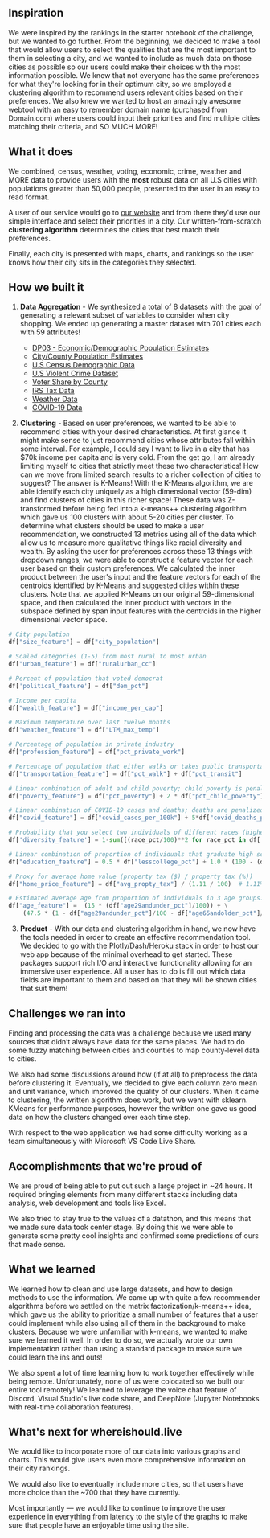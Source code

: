 ## Inspiration
We were inspired by the rankings in the starter notebook of the challenge, but we wanted to go further. From the beginning, we decided to make a tool that would allow users to select the qualities that are the most important to them in selecting a city, and we wanted to include as much data on those cities as possible so our users could make their choices with the most information possible. We know that not everyone has the same preferences for what they're looking for in their optimum city, so we employed a clustering algorithm to recommend users relevant cities based on their preferences. We also knew we wanted to host an amazingly awesome webtool with an easy to remember domain name (purchased from Domain.com) where users could input their priorities and find multiple cities matching their criteria, and SO MUCH MORE!

## What it does
We combined, census, weather, voting, economic, crime, weather and MORE data to provide users with the **most** robust data on all U.S cities with populations greater than 50,000 people, presented to the user in an easy to read format. 

A user of our service would go to [our website](http://www.whereishould.live) and from there they'd use our simple interface and select their priorities in a city. Our written-from-scratch **clustering algorithm** determines the cities that best match their preferences.

Finally, each city is presented with maps, charts, and rankings so the user knows how their city sits in the categories they selected.

## How we built it

1. **Data Aggregation** - We  synthesized a total of 8 datasets with the goal of generating a relevant subset of variables to consider when city shopping. We ended up generating a master dataset with 701 cities each with 59 attributes!
    -  [DP03 - Economic/Demographic Population Estimates](https://data.census.gov/cedsci/table?tid=ACSDP1Y2018.DP03&tp=false&hidePreview=true) 
    - [City/County Population Estimates](https://www.census.gov/data/datasets/time-series/demo/popest/2010s-total-cities-and-towns.html#ds)
    - [U.S Census Demographic Data](https://www.kaggle.com/muonneutrino/us-census-demographic-data?select=acs2017_census_tract_data.csv)
    - [U.S Violent Crime Dataset](https://ucr.fbi.gov/crime-in-the-u.s/2015/crime-in-the-u.s.-2015)
    - [Voter Share by County](https://github.com/MEDSL/2018-elections-unoffical/blob/master/election-context-2018.md)
    - [IRS Tax Data](https://www.irs.gov/statistics/soi-tax-stats-county-data)
    -	[Weather Data](https://www.ncdc.noaa.gov/cag/county/mapping)
    - [COVID-19 Data](https://github.com/nytimes/covid-19-data/blob/master/us-counties.csv)

2. **Clustering** - Based on user preferences, we wanted to be able to recommend cities with your desired characteristics. At first glance it might make sense to just recommend cities whose attributes fall within some interval. For example, I could say I want to live in a city that has $70k income per capita and is very cold. From the get go, I am already limiting myself to cities that strictly meet these two characteristics! How can we move from limited search results to a richer collection of cities to suggest? The answer is K-Means! With the K-Means algorithm, we are able identify each city uniquely as a high dimensional vector (59-dim) and find clusters of cities in this richer space! These data was Z-transformed before being fed into a k-means++ clustering algorithm which gave us 100 clusters with about 5-20 cities per cluster. To determine what clusters should be used to make a user recommendation, we constructed 13 metrics using all of the data which allow us to measure more qualitative things like racial diversity and wealth. By asking the user for preferences across these 13 things with dropdown ranges, we were able to construct a feature vector for each user based on their custom preferences.  We calculated the inner product between the user's input and the feature vectors for each of the centroids identified by K-Means and suggested cities within these clusters. Note that we applied K-Means on our original 59-dimensional space, and then calculated the inner product with vectors in the subspace defined by span input features with the centroids in the higher dimensional vector space.
```python
# City population
df["size_feature"] = df["city_population"]
```
```python
# Scaled categories (1-5) from most rural to most urban
df["urban_feature"] = df["ruralurban_cc"]
```
```python
# Percent of population that voted democrat
df['political_feature'] = df["dem_pct"]
```
```python
# Income per capita
df["wealth_feature"] = df["income_per_cap"]
```
```python
# Maximum temperature over last twelve months
df["weather_feature"] = df["LTM_max_temp"]
```
```python
# Percentage of population in private industry
df["profession_feature"] = df["pct_private_work"]
```
```python
# Percentage of population that either walks or takes public transportation to work
df["transportation_feature"] = df["pct_walk"] + df["pct_transit"]
```
```python
# Linear combination of adult and child poverty; child poverty is penalized more
df["poverty_feature"] = df["pct_poverty"] + 2 * df["pct_child_poverty"]
```
```python
# Linear combination of COVID-19 cases and deaths; deaths are penalized more
df["covid_feature"] = df["covid_cases_per_100k"] + 5*df["covid_deaths_per_100k"]
```
```python
# Probability that you select two individuals of different races (higher means more diversity)
df['diversity_feature'] = 1-sum([(race_pct/100)**2 for race_pct in df['race_percentages']])
```
```python
# Linear combination of proportion of individuals that graduate high school and college; college is weighted more
df["education_feature"] = 0.5 * df["lesscollege_pct"] + 1.0 * (100 - (df["lesscollege_pct"] + df["lesshs_pct"]))
```
```python
# Proxy for average home value (property tax ($) / property tax (%))
df["home_price_feature"] = df["avg_propty_tax"] / (1.11 / 100)  # 1.11% = average national property tax rate
```
```python
# Estimated average age from proportion of individuals in 3 age groups: 0-29, 29-65, and 65+
df["age_feature"] =  (15 * (df["age29andunder_pct"]/100)) + \
    (47.5 * (1 - df["age29andunder_pct"]/100 - df["age65andolder_pct"]/100)) + (73 * (df["age65andolder_pct"]/100))
```


3. **Product** - With our data and clustering algorithm in hand, we now have the tools needed in order to create an effective recommendation tool. We decided to go with the Plotly/Dash/Heroku stack in order to host our web app because of the minimal overhead to get started. These packages support rich I/O and interactive functionality allowing for an immersive user experience. All a user has to do is fill out which data fields are important to them and based on that they will be shown cities that suit them!

## Challenges we ran into
Finding and processing the data was a challenge because we used many sources that didn’t always have data for the same places. We had to do some fuzzy matching between cities and counties to map county-level data to cities.

We also had some discussions around how (if at all) to preprocess the data before clustering it. Eventually, we decided to give each column zero mean and unit variance, which improved the quality of our clusters. When it came to clustering, the written algorithm does work, but we went with sklearn. KMeans for performance purposes, however the written one gave us good data on how the clusters changed over each time step.

With respect to the web application we had some difficulty working as a team simultaneously with Microsoft VS Code Live Share. 

## Accomplishments that we're proud of
We are proud of being able to put out such a large project in ~24 hours. It required bringing elements from many different stacks including data analysis, web development and tools like Excel.

We also tried to stay true to the values of a datathon, and this means that we made sure data took center stage. By doing this we were able to generate some pretty cool insights and confirmed some predictions of ours that made sense. 

## What we learned
We learned how to clean and use large datasets, and how to design methods to use the information. We came up with quite a few recommender algorithms before we settled on the matrix factorization/k-means++ idea, which gave us the ability to prioritize a small number of features that a user could implement while also using all of them in the background to make clusters. Because we were unfamiliar with k-means, we wanted to make sure we learned it well. In order to do so, we actually wrote our own implementation rather than using a standard package to make sure we could learn the ins and outs!

We also spent a lot of time learning how to work together effectively while being remote. Unfortunately, none of us were colocated so we built our entire tool remotely! We learned to leverage the voice chat feature of Discord, Visual Studio's live code share, and DeepNote (Jupyter Notebooks with real-time collaboration features).

## What's next for whereishould.live
We would like to incorporate more of our data into various graphs and charts. This would give users even more comprehensive information on their city rankings.

We would also like to eventually include more cities, so that users have more choice than the ~700 that they have currently.

Most importantly — we would like to continue to improve the user experience in everything from latency to the style of the graphs to make sure that people have an enjoyable time using the site.
